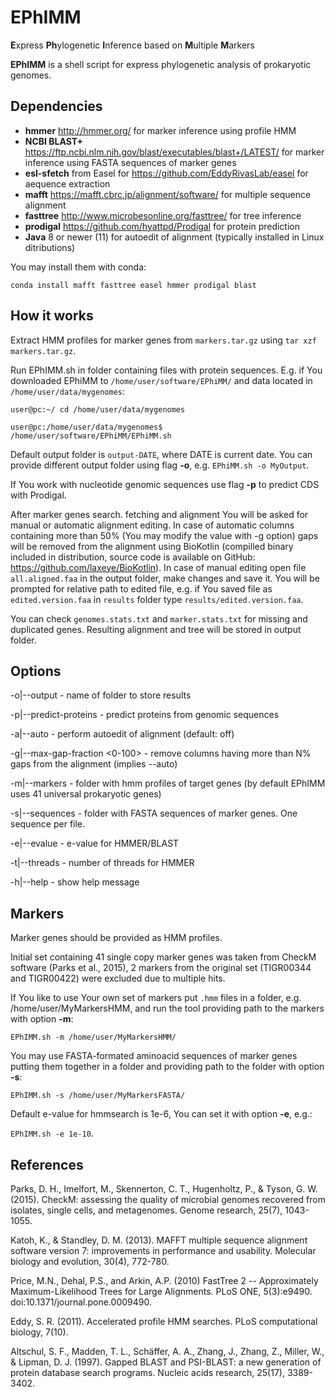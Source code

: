 # EPhIMM
**E**xpress **Ph**ylogenetic **I**nference based on **M**ultiple **M**arkers

**EPhIMM** is a shell script for express phylogenetic analysis of prokaryotic genomes.


## Dependencies

* **hmmer** <http://hmmer.org/> for marker inference using profile HMM
* **NCBI BLAST+** <https://ftp.ncbi.nlm.nih.gov/blast/executables/blast+/LATEST/> for marker inference using FASTA sequences of marker genes
* **esl-sfetch** from Easel for <https://github.com/EddyRivasLab/easel> for aequence extraction
* **mafft** <https://mafft.cbrc.jp/alignment/software/> for multiple sequence alignment
* **fasttree** <http://www.microbesonline.org/fasttree/> for tree inference
* **prodigal** <https://github.com/hyattpd/Prodigal> for protein prediction
* **Java** 8 or newer (11) for autoedit of alignment (typically installed in Linux ditributions)

You may install them with conda: 

`conda install mafft fasttree easel hmmer prodigal blast`


## How it works

Extract HMM profiles for marker genes from `markers.tar.gz` using `tar xzf markers.tar.gz`.

Run EPhIMM.sh in folder containing files with protein sequences. E.g. if You downloaded EPhiMM to `/home/user/software/EPhiMM/` and data located in `/home/user/data/mygenomes`:

`user@pc:~/ cd /home/user/data/mygenomes`

`user@pc:/home/user/data/mygenomes$ /home/user/software/EPhiMM/EPhiMM.sh`

Default output folder is `output-DATE`, where DATE is current date. You can provide different output folder using flag **-o**, e.g. `EPhiMM.sh -o MyOutput`.

If You work with nucleotide genomic sequences use flag **-p** to predict CDS with Prodigal.

After marker genes search. fetching and alignment You will be asked for manual or automatic alignment editing. In case of automatic columns containing more than 50% (You may modify the value with -g option) gaps will be removed from the alignment using BioKotlin (compilled binary included in distribution, source code is available on GitHub: <https://github.com/laxeye/BioKotlin>). In case of manual editing open file `all.aligned.faa` in the output folder, make changes and save it. You will be prompted for relative path to edited file, e.g. if You saved file as `edited.version.faa` in `results` folder type `results/edited.version.faa`.

You can check `genomes.stats.txt` and `marker.stats.txt` for missing and duplicated genes. Resulting alignment and tree will be stored in output folder.

## Options

-o|--output <folder> - name of folder to store results

-p|--predict-proteins - predict proteins from genomic sequences

-a|--auto - perform autoedit of alignment (default: off)

-g|--max-gap-fraction <0-100> - remove columns having more than N% gaps from the alignment (implies --auto)

-m|--markers <folder> - folder with hmm profiles of target genes (by default EPhIMM uses 41 universal prokaryotic genes)

-s|--sequences <folder> - folder with FASTA sequences of marker genes. One sequence per file.

-e|--evalue <N> - e-value for HMMER/BLAST

-t|--threads <N> - number of threads for HMMER

-h|--help - show help message


## Markers

Marker genes should be provided as HMM profiles.

Initial set containing 41 single copy marker genes was taken from CheckM software (Parks et al., 2015), 2 markers from the original set (TIGR00344 and TIGR00422) were excluded due to multiple hits.

If You like to use Your own set of markers put `.hmm` files in a folder, e.g. /home/user/MyMarkersHMM, and run the tool providing path to the markers with option **-m**: 

`EPhIMM.sh -m /home/user/MyMarkersHMM/`

You may use FASTA-formated aminoacid sequences of marker genes putting them together in a folder and providing path to the folder with option **-s**:

`EPhIMM.sh -s /home/user/MyMarkersFASTA/`

Default e-value for hmmsearch is 1e-6, You can set it with option **-e**, e.g.: 

`EPhIMM.sh -e 1e-10`.


## References

Parks, D. H., Imelfort, M., Skennerton, C. T., Hugenholtz, P., & Tyson, G. W. (2015). CheckM: assessing the quality of microbial genomes recovered from isolates, single cells, and metagenomes. Genome research, 25(7), 1043-1055.

Katoh, K., & Standley, D. M. (2013). MAFFT multiple sequence alignment software version 7: improvements in performance and usability. Molecular biology and evolution, 30(4), 772-780.

Price, M.N., Dehal, P.S., and Arkin, A.P. (2010) FastTree 2 -- Approximately Maximum-Likelihood Trees for Large Alignments. PLoS ONE, 5(3):e9490. doi:10.1371/journal.pone.0009490. 

Eddy, S. R. (2011). Accelerated profile HMM searches. PLoS computational biology, 7(10).

Altschul, S. F., Madden, T. L., Schäffer, A. A., Zhang, J., Zhang, Z., Miller, W., & Lipman, D. J. (1997). Gapped BLAST and PSI-BLAST: a new generation of protein database search programs. Nucleic acids research, 25(17), 3389-3402.
